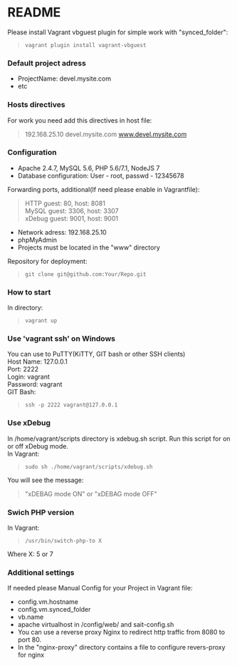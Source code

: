 # README #

Please install Vagrant vbguest plugin for simple work with "synced_folder":  
>`vagrant plugin install vagrant-vbguest`  

### Default project adress ###
* ProjectName: devel.mysite.com  
* etc  

### Hosts directives ###
For work you need add this directives in host file:  
>192.168.25.10 devel.mysite.com www.devel.mysite.com  

### Configuration ###
* Apache 2.4.7, MySQL 5.6, PHP 5.6/7.1, NodeJS 7  
* Database configuration: User - root, passwd - 12345678  

Forwarding ports, additional(If need please enable in Vagrantfile):  
>HTTP guest: 80, host: 8081  
>MySQL guest: 3306, host: 3307  
>xDebug guest: 9001, host: 9001  

* Network adress: 192.168.25.10
* phpMyAdmin
* Projects must be located in the "www" directory

Repository for deployment:
>`git clone git@github.com:Your/Repo.git  `

### How to start ###  
In directory:  
>`vagrant up`

### Use 'vagrant ssh' on Windows ###
You can use to PuTTY(KiTTY, GIT bash or other SSH clients)  
Host Name: 127.0.0.1  
Port: 2222  
Login: vagrant  
Password: vagrant  
GIT Bash:  
>`ssh -p 2222 vagrant@127.0.0.1`

### Use xDebug ###
In /home/vagrant/scripts directory is xdebug.sh script. Run this script for on or off xDebug mode.  
In Vagrant:  
>`sudo sh ./home/vagrant/scripts/xdebug.sh` 

You will see the message:  
>"xDEBAG mode ON" or "xDEBAG mode OFF"

### Swich PHP version ###
In Vagrant:  
>`/usr/bin/switch-php-to X`  

Where X: 5 or 7  

### Additional settings ###
If needed please Manual Config for your Project in Vagrant file:
* config.vm.hostname
* config.vm.synced_folder
* vb.name
* apache virtualhost in /config/web/ and sait-config.sh
* You can use a reverse proxy Nginx to redirect http traffic from 8080 to port 80.
* In the "nginx-proxy" directory contains a file to configure revers-proxy for nginx
